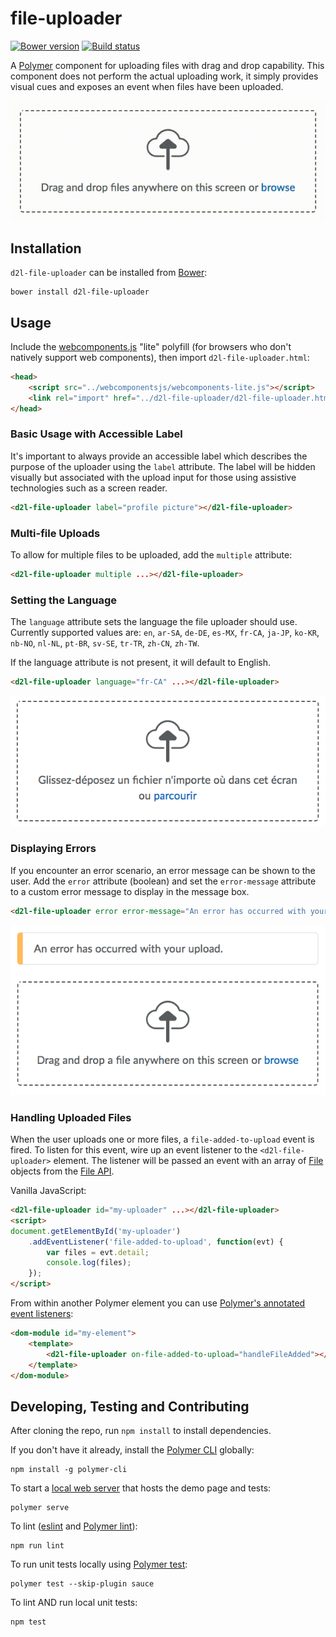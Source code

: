 # file-uploader
[![Bower version][bower-image]][bower-url]
[![Build status][ci-image]][ci-url]

A [Polymer](https://www.polymer-project.org) component for uploading files with drag and drop capability. This component does not perform the actual uploading work, it simply provides visual cues and exposes an event when files have been uploaded.

![screenshot of file uploader](/screenshots/file-uploader.gif?raw=true)

## Installation
`d2l-file-uploader` can be installed from [Bower][bower-url]:

```shell
bower install d2l-file-uploader
```

## Usage

Include the [webcomponents.js](https://www.webcomponents.org/polyfills/) "lite" polyfill (for browsers who don't natively support web components), then import `d2l-file-uploader.html`:

```html
<head>
	<script src="../webcomponentsjs/webcomponents-lite.js"></script>
	<link rel="import" href="../d2l-file-uploader/d2l-file-uploader.html">
</head>
```

### Basic Usage with Accessible Label

It's important to always provide an accessible label which describes the purpose of the uploader using the `label` attribute. The label will be hidden visually but associated with the upload input for those using assistive technologies such as a screen reader.

```html
<d2l-file-uploader label="profile picture"></d2l-file-uploader>
```

### Multi-file Uploads

To allow for multiple files to be uploaded, add the `multiple` attribute:

```html
<d2l-file-uploader multiple ...></d2l-file-uploader>
```

### Setting the Language

The `language` attribute sets the language the file uploader should use. Currently supported values are: `en`, `ar-SA`, `de-DE`, `es-MX`, `fr-CA`, `ja-JP`, `ko-KR`, `nb-NO`, `nl-NL`, `pt-BR`, `sv-SE`, `tr-TR`, `zh-CN`, `zh-TW`.

If the language attribute is not present, it will default to English.

```html
<d2l-file-uploader language="fr-CA" ...></d2l-file-uploader>
```

![screenshot of file uploader localized](/screenshots/localized.png?raw=true)

### Displaying Errors

If you encounter an error scenario, an error message can be shown to the user. Add the `error` attribute (boolean) and set the `error-message` attribute to a custom error message to display in the message box.

```html
<d2l-file-uploader error error-message="An error has occurred with your upload."></d2l-file-uploader>
```

![screenshot of file uploader in error state](/screenshots/error.png?raw=true)

### Handling Uploaded Files

When the user uploads one or more files, a `file-added-to-upload` event is fired. To listen for this event, wire up an event listener to the `<d2l-file-uploader>` element. The listener will be passed an event with an array of [File](https://developer.mozilla.org/en-US/docs/Web/API/File) objects from the [File API](https://developer.mozilla.org/en/docs/Web/API/File).

Vanilla JavaScript:

```html
<d2l-file-uploader id="my-uploader" ...></d2l-file-uploader>
<script>
document.getElementById('my-uploader')
	.addEventListener('file-added-to-upload', function(evt) {
		var files = evt.detail;
		console.log(files);
	});
</script>
```

From within another Polymer element you can use [Polymer's annotated event listeners](https://www.polymer-project.org/2.0/docs/devguide/events#annotated-listeners):

```html
<dom-module id="my-element">
	<template>
		<d2l-file-uploader on-file-added-to-upload="handleFileAdded"></d2l-file-uploader>
	</template>
</dom-module>
```

## Developing, Testing and Contributing

After cloning the repo, run `npm install` to install dependencies.

If you don't have it already, install the [Polymer CLI](https://www.polymer-project.org/2.0/docs/tools/polymer-cli) globally:

```shell
npm install -g polymer-cli
```

To start a [local web server](https://www.polymer-project.org/2.0/docs/tools/polymer-cli-commands#serve) that hosts the demo page and tests:

```shell
polymer serve
```

To lint ([eslint](http://eslint.org/) and [Polymer lint](https://www.polymer-project.org/2.0/docs/tools/polymer-cli-commands#lint)):

```shell
npm run lint
```

To run unit tests locally using [Polymer test](https://www.polymer-project.org/2.0/docs/tools/polymer-cli-commands#tests):

```shell
polymer test --skip-plugin sauce
```

To lint AND run local unit tests:

```shell
npm test
```

[bower-url]: http://bower.io/search/?q=d2l-file-uploader
[bower-image]: https://img.shields.io/bower/v/d2l-file-uploader.svg
[ci-url]: https://travis-ci.org/BrightspaceUI/file-uploader
[ci-image]: https://travis-ci.org/BrightspaceUI/file-uploader.svg?branch=master
